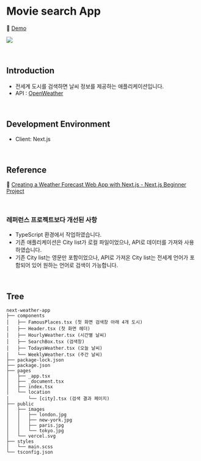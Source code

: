 # Movie search App

📎 [Demo](https://nemo-next-weather-app.herokuapp.com/)

![](./public/images/next-weather-app.gif)

<br/>

## Introduction
- 전세계 도시를 검색하면 날씨 정보를 제공하는 애플리케이션입니다.
- API : [OpenWeather](https://openweathermap.org/)

<br/>

## Development Environment
- Client: Next.js

<br/>

## Reference
📎 [Creating a Weather Forecast Web App with Next.js - Next.js Beginner Project](https://youtu.be/6UlpfXQWysg)

<br/>

### 레퍼런스 프로젝트보다 개선된 사항
- TypeScript 환경에서 작업하였습니다.
- 기존 애플리케이션은 City list가 로컬 파일이었으나, API로 데이터를 가져와 사용하였습니다.
- 기존 City list는 영문만 포함이었으나, API로 가져온 City list는 전세계 언어가 포함되어 있어 원하는 언어로 검색이 가능합니다.

<br/>

## Tree
```
next-weather-app
├── components
│   ├── FamousPlaces.tsx (첫 화면 검색창 아래 4개 도시)
│   ├── Header.tsx (첫 화면 헤더)
│   ├── HourlyWeather.tsx (시간별 날씨)
│   ├── SearchBox.tsx (검색창)
│   ├── TodaysWeather.tsx (오늘 날씨)
│   └── WeeklyWeather.tsx (주간 날씨)
├── package-lock.json
├── package.json
├── pages
│   ├── _app.tsx
│   ├── _document.tsx
│   ├── index.tsx
│   └── location
│       └── [city].tsx (검색 결과 페이지)
├── public
│   ├── images
│   │   ├── london.jpg
│   │   ├── new-york.jpg
│   │   ├── paris.jpg
│   │   └── tokyo.jpg
│   └── vercel.svg
├── styles
│   └── main.scss
└── tsconfig.json

```
